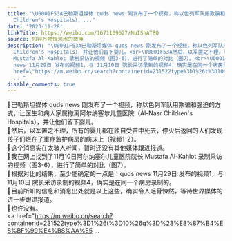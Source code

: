 ```yaml
---
title: "\U0001F53A巴勒斯坦媒体 quds news 刚发布了一个视频，称以色列军队用欺骗和强迫的方式，让医生和病人家属撤离阿尔纳塞尔儿童医院（Al-Nasr
  Children's Hospitals），..."
date: '2023-11-28'
linkTitle: https://weibo.com/1671109627/NuIShAT8Q
source: 包容万物恒河水的微博
description: "\U0001F53A巴勒斯坦媒体 quds news 刚发布了一个视频，称以色列军队用欺骗和强迫的方式，让医生和病人家属撤离阿尔纳塞尔儿童医院（Al-Nasr
  Children's Hospitals），并让他们留下婴儿。<br>\U0001F53A然后，以军置之不理，所有的婴儿都在独自受苦中死去，停火后返回的人们发现孩子们烂在了重症监护病房的病床上（视频1-2）。<br>\U0001F53A这个消息实在太骇人听闻，暂时还没有其他媒体跟进报道。<br>\U0001F53A我在网上找到了11月10日阿尔纳塞尔儿童医院院长
  Mustafa Al-Kahlot 录制采访的视频（图3-6），进行了简单的对比（图7）。<br>\U0001F53A根据对比的结果，至少能确定的一点是：quds
  news 11月29日 发布的视频1，与 11月10日 院长采访录制的视频4，确实是在同一个病房录制的。<br>\U0001F53A目前所知的信息和消息出处就是以上这些，确实令人毛骨悚然，等待世界媒体的进一步跟进报道。<br>\U0001F53A也许没有。<br><a
  href=\"https://m.weibo.cn/search?containerid=231522type%3D1%26t%3D10%26q%3D%23%E8%87%B4%E8%BF%99%E4%B8%AA%E5
  ..."
disable_comments: true
---
```

🔺巴勒斯坦媒体 quds news 刚发布了一个视频，称以色列军队用欺骗和强迫的方式，让医生和病人家属撤离阿尔纳塞尔儿童医院（Al-Nasr Children's Hospitals），并让他们留下婴儿。<br>🔺然后，以军置之不理，所有的婴儿都在独自受苦中死去，停火后返回的人们发现孩子们烂在了重症监护病房的病床上（视频1-2）。<br>🔺这个消息实在太骇人听闻，暂时还没有其他媒体跟进报道。<br>🔺我在网上找到了11月10日阿尔纳塞尔儿童医院院长 Mustafa Al-Kahlot 录制采访的视频（图3-6），进行了简单的对比（图7）。<br>🔺根据对比的结果，至少能确定的一点是：quds news 11月29日 发布的视频1，与 11月10日 院长采访录制的视频4，确实是在同一个病房录制的。<br>🔺目前所知的信息和消息出处就是以上这些，确实令人毛骨悚然，等待世界媒体的进一步跟进报道。<br>🔺也许没有。<br><a href="https://m.weibo.cn/search?containerid=231522type%3D1%26t%3D10%26q%3D%23%E8%87%B4%E8%BF%99%E4%B8%AA%E5 ...